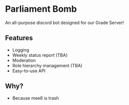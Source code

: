 # Parliament Bomb

An all-purpose discord bot designed for our Grade Server!

## Features

- Logging
- Weekly status report (TBA)
- Moderation
- Role hierarchy management (TBA)
- Easy-to-use API

## Why?

- Because mee6 is trash
